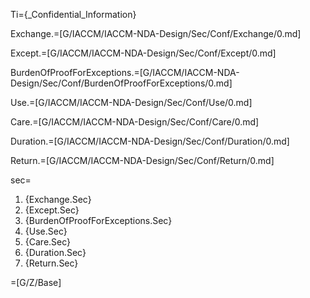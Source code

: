 Ti={_Confidential_Information}

Exchange.=[G/IACCM/IACCM-NDA-Design/Sec/Conf/Exchange/0.md]

Except.=[G/IACCM/IACCM-NDA-Design/Sec/Conf/Except/0.md]

BurdenOfProofForExceptions.=[G/IACCM/IACCM-NDA-Design/Sec/Conf/BurdenOfProofForExceptions/0.md]

Use.=[G/IACCM/IACCM-NDA-Design/Sec/Conf/Use/0.md]

Care.=[G/IACCM/IACCM-NDA-Design/Sec/Conf/Care/0.md]

Duration.=[G/IACCM/IACCM-NDA-Design/Sec/Conf/Duration/0.md]

Return.=[G/IACCM/IACCM-NDA-Design/Sec/Conf/Return/0.md]

sec=<ol class="secs"><li>{Exchange.Sec}<li>{Except.Sec}<li>{BurdenOfProofForExceptions.Sec}<li>{Use.Sec}<li>{Care.Sec}<li>{Duration.Sec}<li>{Return.Sec}</ol>

=[G/Z/Base]
